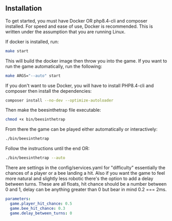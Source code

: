 ## Installation

To get started, you must have Docker OR php8.4-cli and composer installed. For speed and ease of use, Docker is
recommended.
This is written under the assumption that you are running Linux.

If docker is installed, run:

```bash
make start
```

This will build the docker image then throw you into the game. If you want to run the game automatically, run the
following:

```bash
make ARGS="--auto" start
```

If you don't want to use Docker, you will have to install PHP8.4-cli and composer then install the dependencies:

```bash
composer install --no-dev --optimize-autoloader
```

Then make the beesinthetrap file executable:

```bash
chmod +x bin/beesinthetrap
```

From there the game can be played either automatically or interactively:

```bash
./bin/beesinthetrap
```

Follow the instructions until the end OR:

```bash
./bin/beesinthetrap --auto
```

There are settings in the config/services.yaml for "difficulty" essentially the chances of a player or a bee landing a
hit. Also if you want the game to feel more natural and slightly less robotic there's the option to add a delay between
turns. These are all floats, hit chance should be a number between 0 and 1, delay can be anything greater than 0 but
bear in mind 0.2 === 2ms.

```yaml
parameters:
  game.player_hit_chance: 0.5
  game.bee_hit_chance: 0.3
  game.delay_between_turns: 0
```
